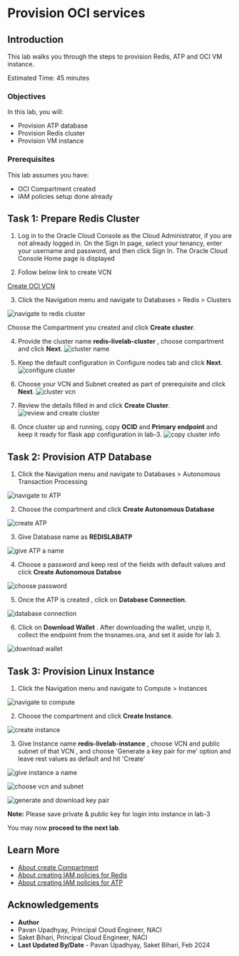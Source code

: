 # Provision OCI services

## Introduction

This lab walks you through the steps to provision Redis, ATP and OCI VM instance.

Estimated Time: 45 minutes

### Objectives

In this lab, you will:
* Provision ATP database
* Provision Redis cluster
* Provision VM instance

### Prerequisites

This lab assumes you have:
* OCI Compartment created
* IAM policies setup done already

## Task 1: Prepare Redis Cluster

1. Log in to the Oracle Cloud Console as the Cloud Administrator, if you are not already logged in. On the Sign In page, select your tenancy, enter your username and password, and then click Sign In. The Oracle Cloud Console Home page is displayed

2. Follow below link to create VCN

  [Create OCI VCN](https://docs.oracle.com/en/learn/lab_virtual_network/index.html#introduction)

3. Click the Navigation menu and navigate to Databases > Redis > Clusters

  ![navigate to redis cluster](images/redis_cluster.png) 
  
  Choose the Compartment you created and click **Create cluster**.

4. Provide the cluster name **redis-livelab-cluster** , choose compartment  and click **Next**.
   ![cluster name](images/create_cluster_pg01.png)

5. Keep the default configuration in Configure nodes tab and click **Next**.
   ![configure cluster](images/create_cluster_pg02.png)

6. Choose your VCN and Subnet created as part of prerequisite and click **Next**.
   ![cluster vcn](images/create_cluster_pg03.png)

7. Review the details filled in and click **Create Cluster**.
   ![review and create cluster](images/create_cluster_pg04.png)

8. Once cluster up and running, copy **OCID** and **Primary endpoint** and keep it ready for flask app configuration in lab-3.
   ![copy cluster info](images/create_cluster_pg05.png)

## Task 2: Provision ATP Database

1. Click the Navigation menu and navigate to Databases > Autonomous Transaction Processing

  ![navigate to ATP](images/atp.png) 

2. Choose the compartment and click **Create Autonomous Database**

  ![create ATP](images/atp_2.png) 

3. Give Database name as **REDISLABATP**

  ![give ATP a name](images/atp_3.png)

4. Choose a password and keep rest of the fields with default values and click **Create Autonomous Databse**

  ![choose password](images/atp_4.png)

5. Once the ATP is created , click on **Database Connection**.

  ![database connection](images/atp_5.png)

6. Click on **Download Wallet** . After downloading the wallet, unzip it, collect the endpoint from the tnsnames.ora, and set it aside for lab 3.

  ![download wallet](images/atp_6.png)


## Task 3: Provision Linux Instance

1. Click the Navigation menu and navigate to Compute > Instances 

  ![navigate to compute](images/compute_1.png)
 
2. Choose the compartment and click **Create Instance**. 

  ![create instance](images/compute_2.png)

3. Give Instance name **redis-livelab-instance** , choose VCN and public subnet of that VCN , and choose 'Generate a key pair for me' option and leave rest values as default and hit 'Create'

  ![give instance a name](images/compute_3.png)

  ![choose vcn and subnet](images/compute_4.png)

  ![generate and download key pair](images/compute_5.png)

   **Note:** Please save private & public key for login into instance in lab-3

  You may now **proceed to the next lab**.
  
## Learn More

* [About create Compartment](https://docs.oracle.com/en-us/iaas/Content/Identity/compartments/To_create_a_compartment.htm)
* [About creating IAM policies for Redis](https://docs.oracle.com/en-us/iaas/Content/redis/permissions.htm)
* [About creating IAM policies for ATP](https://docs.oracle.com/en-us/iaas/Content/Identity/Reference/adbpolicyreference.htm)

## Acknowledgements
* **Author** 
* Pavan Upadhyay, Principal Cloud Engineer, NACI 
* Saket Bihari, Principal Cloud Engineer, NACI
* **Last Updated By/Date** - Pavan Upadhyay, Saket Bihari, Feb 2024
